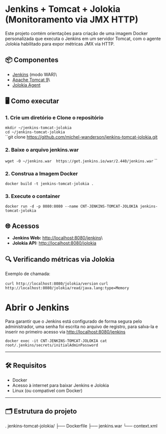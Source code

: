 # Jenkins + Tomcat + Jolokia (Monitoramento via JMX HTTP)

Este projeto contém orientações para criação de uma imagem Docker personalizada que executa o Jenkins em um servidor Tomcat, com o agente Jolokia habilitado para expor métricas JMX via HTTP.

## 📦 Componentes

- [Jenkins](https://www.jenkins.io/) (modo WAR)\
- [Apache Tomcat 9](https://tomcat.apache.org/)\
- [Jolokia Agent](https://jolokia.org/) 



##  🖥️ Como executar


### 1.  Crie um diretório e Clone o repositório

`mkdir ~/jenkins-tomcat-jolokia`\
``cd ~/jenkins-tomcat-jolokia``\
``git clone https://github.com/michel-wanderson/jenkins-tomcat-jolokia.git



### 2. Baixe o arquivo jenkins.war
`wget -O ~/jenkins.war  https://get.jenkins.io/war/2.440/jenkins.war`
``


### 2. Construa a Imagem Docker

``docker build -t jenkins-tomcat-jolokia .``


### 3. Execute o container

``docker run -d -p 8080:8080 --name CNT-JENKINS-TOMCAT-JOLOKIA jenkins-tomcat-jolokia``


## 🌐 Acessos
- **Jenkins Web:** [http://localhost:8080/jenkins](http://localhost:8080/jenkins)\
- **Jolokia API:** [http://localhost:8080/jolokia](http://localhost:8080/jolokia)


## 🔍 Verificando métricas via Jolokia
Exemplo de chamada:

`curl http://localhost:8080/jolokia/version`
`curl http://localhost:8080/jolokia/read/java.lang:type=Memory`


# Abrir o Jenkins
Para garantir que o Jenkins está configurado de forma segura pelo administrador, uma senha foi escrita no arquivo de registro, para salva-la e inserir no primeiro acesso via  [http://localhost:8080/jenkins](http://localhost:8080/jenkins)

`docker exec -it CNT-JENKINS-TOMCAT-JOLOKIA cat root/.jenkins/secrets/initialAdminPassword`



---

## 🛠️ Requisitos

- Docker
- Acesso à internet para baixar Jenkins e Jolokia
- Linux (ou compatível com Docker)

---

## 🗂️ Estrutura do projeto

.
jenkins-tomcat-jolokia/
├── Dockerfile
├── jenkins.war
└── context.xml
